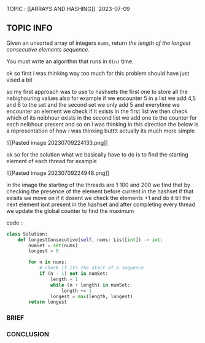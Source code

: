 TOPIC : [[ARRAYS AND HASHING]]
`2023-07-09

## TOPIC INFO 
Given an unsorted array of integers `nums`, return _the length of the longest consecutive elements sequence._

You must write an algorithm that runs in `O(n)` time.


ok so first i was thinking way too much for this problem should have just vised a bit 

so my first approach was to use to hashsets the first one to store all the nebighouring values also for example if we encounter 5 in a list we add 4,5 and 6 to the set and the second set we only add 5 and everytime we encounter an element we check if it exists in the first list we then check which of its neibhour exists in the second list we add one to the counter for each neibhour present and so on i was thinking in this direction the below is a representation of how i was thinking butttt actually its much more simple 



![[Pasted image 20230709224133.png]]



ok so for the solution what we basically have to do is to find the starting element of each thread for example

![[Pasted image 20230709224948.png]]


in the image the starting of the threads are 1 100 and 200 we find that by checking the presence of the element before current in the hashset if that exisits we move on if it dosent we check the elements +1 and do it till the next element isnt present in the hashset and after completing every thread we update the global counter to find the maximum


code :
```python
class Solution:
    def longestConsecutive(self, nums: List[int]) -> int:
        numSet = set(nums)
        longest = 0

        for n in nums:
            # check if its the start of a sequence
            if (n - 1) not in numSet:
                length = 1
                while (n + length) in numSet:
                    length += 1
                longest = max(length, longest)
        return longest

```

### BRIEF



### CONCLUSION